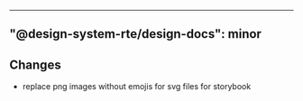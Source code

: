 ---
  "@design-system-rte/design-docs": minor
  ---
  
  ## Changes

- replace png images without emojis for svg files for storybook
